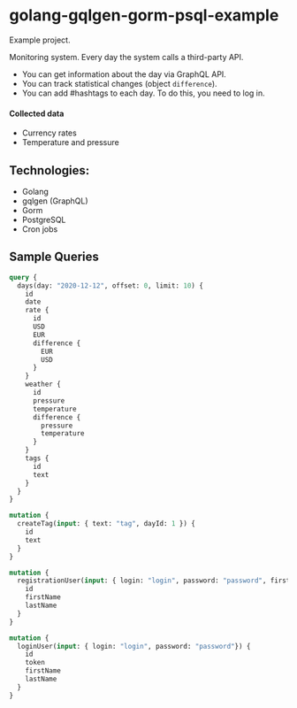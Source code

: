 # golang-gqlgen-gorm-psql-example

Example project. 

Monitoring system. Every day the system calls a third-party API.

- You can get information about the day via GraphQL API.
- You can track statistical changes (object `difference`). 
- You can add #hashtags to each day. To do this, you need to log in.


#### Collected data

  - Currency rates
  - Temperature and pressure

## Technologies:
  - Golang
  - gqlgen (GraphQL)
  - Gorm
  - PostgreSQL
  - Cron jobs

## Sample Queries

```graphql
query {
  days(day: "2020-12-12", offset: 0, limit: 10) {
    id
    date
    rate {
      id
      USD
      EUR
      difference {
        EUR
        USD
      }
    }
    weather {
      id
      pressure
      temperature
      difference {
        pressure
        temperature
      }
    }
    tags {
      id
      text
    }
  }
}
```

```graphql
mutation {
  createTag(input: { text: "tag", dayId: 1 }) {
    id
    text
  }
}
```

```graphql
mutation {
  registrationUser(input: { login: "login", password: "password", firstName: "Artem", lastName: "Gretsov"}) {
    id
    firstName
    lastName
  }
}
```

```graphql
mutation {
  loginUser(input: { login: "login", password: "password"}) {
    id
    token
    firstName
    lastName
  }
}
```
